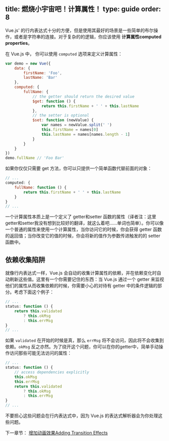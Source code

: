 title: 燃烧小宇宙吧！计算属性！
type: guide
order: 8
---

Vue.js' 的行内表达式十分的方便，但是使用其最好的场景是一些简单的布尔操作，或者是字符串的连接。对于复杂的的逻辑，你应该使用 **计算属性computed properties**。

在 Vue.js 中， 你可以使用 `computed` 选项来定义计算属性：

``` js
var demo = new Vue({
    data: {
        firstName: 'Foo',
        lastName: 'Bar'
    },
    computed: {
        fullName: {
            // the getter should return the desired value
            $get: function () {
                return this.firstName + ' ' + this.lastName
            },
            // the setter is optional
            $set: function (newValue) {
                var names = newValue.split(' ')
                this.firstName = names[0]
                this.lastName = names[names.length - 1]
            }
        }
    }
})
demo.fullName // 'Foo Bar'
```

如果你仅仅只需要 get 方法，你可以只提供一个简单函数代替前面的对象：

``` js
// ...
computed: {
    fullName: function () {
        return this.firstName + ' ' + this.lastName 
    }    
}
// ...
```

一个计算属性本质上是一个定义了 getter和setter 函数的属性（译者注：这里getter和setter我没有想到比较好的翻译，就这么着吧……单词也简单）。你可以像一个普通的属性来使用一个计算属性，当你访问它的时候，你会获得 getter 函数的返回值；当你改变它的值的时候，你会将新的值作为参数传进触发的的 setter 函数中。

## 依赖收集陷阱

就像行内表达式一样，Vue.js 会自动的收集计算属性的依赖，并在依赖变化时自动刷新这些值。这里有一个你需要记住的东西：当 Vue.js 通过一个 getter 来监视他们的属性从而收集依赖的时候，你需要小心的对待有 getter 中的条件逻辑的部分。考虑下面这个例子：

``` js
// ...
status: function () {
    return this.validated
        ? this.okMsg
        : this.errMsg
}
// ...
```

如果 `validated` 在开始的时候是真，那么 `errMsg` 将不会访问，因此将不会收集到依赖。`okMsg` 反之亦然。为了绕开这个问题，你可以在你的getter中，简单手动操作访问那些可能无法访问的属性：

``` js
// ...
status: function () {
    // access dependencies explicitly
    this.okMsg
    this.errMsg
    return this.validated
        ? this.okMsg
        : this.errMsg
}
// ...
```

<p class="tip">不要担心这些问题会在行内表达式中，因为 Vue.js 的表达式解析器会为你处理这些问题。</p>

下一章节： [增加动画效果Adding Transition Effects](/guide/transitions.html)